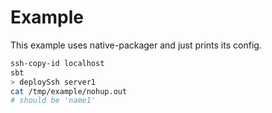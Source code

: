 # Example

This example uses native-packager and just prints its config.

```bash
ssh-copy-id localhost
sbt
> deploySsh server1
cat /tmp/example/nohup.out
# should be 'name1'
```

